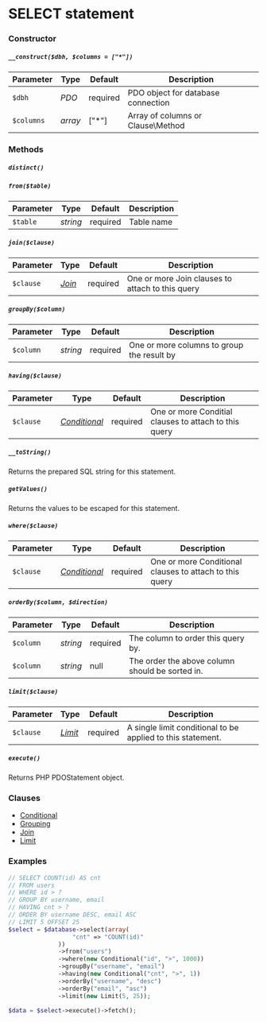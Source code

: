 # SELECT statement

### Constructor

##### `__construct($dbh, $columns = ["*"])`

Parameter  | Type     | Default  | Description
---------- | -------- | -------- | -----------
`$dbh`     | *PDO*    | required | PDO object for database connection
`$columns` | *array*  | ["*"]    | Array of columns or Clause\Method

### Methods

##### `distinct()`

##### `from($table)`

Parameter | Type     | Default  | Description
--------- | -------- | -------- | -----------
`$table`  | *string* | required | Table name

##### `join($clause)`

Parameter | Type                     | Default  | Description
--------- | ------------------------ | -------- | -----------
`$clause` | *[Join](Clause/JOIN.md)* | required | One or more Join clauses to attach to this query

##### `groupBy($column)`

Parameter | Type     | Default  | Description
--------- | -------- | -------- | -----------
`$column` | *string* | required | One or more columns to group the result by

##### `having($clause)`

Parameter | Type                                   | Default  | Description
--------- | -------------------------------------- | -------- | -----------
`$clause` | *[Conditional](Clause/CONDITIONAL.md)* | required | One or more Conditial clauses to attach to this query

##### `__toString()`
Returns the prepared SQL string for this statement.

##### `getValues()`
Returns the values to be escaped for this statement.

##### `where($clause)`

Parameter | Type                                   | Default  | Description
--------- | -------------------------------------- | -------- | -----------
`$clause` | *[Conditional](Clause/CONDITIONAL.md)* | required | One or more Conditional clauses to attach to this query

##### `orderBy($column, $direction)`

Parameter | Type     | Default  | Description
--------- | -------- | -------- | -----------
`$column` | *string* | required | The column to order this query by.
`$column` | *string* | null     | The order the above column should be sorted in.

##### `limit($clause)`

Parameter | Type                       | Default  | Description
--------- | -------------------------- | -------- | -----------
`$clause` | *[Limit](Clause/LIMIT.md)* | required | A single limit conditional to be applied to this statement.

##### `execute()`
Returns PHP PDOStatement object.

### Clauses

+ [Conditional](../Clause/CONDITIONAL.md)
+ [Grouping](../Clause/GROUPING.md)
+ [Join](../Clause/JOIN.md)
+ [Limit](../Clause/LIMIT.md)

### Examples

```php
// SELECT COUNT(id) AS cnt
// FROM users
// WHERE id > ?
// GROUP BY username, email
// HAVING cnt > ?
// ORDER BY username DESC, email ASC
// LIMIT 5 OFFSET 25
$select = $database->select(array(
                  "cnt" => "COUNT(id)"
              ))
              ->from("users")
              ->where(new Conditional("id", ">", 1000))
              ->groupBy("username", "email")
              ->having(new Conditional("cnt", ">", 1))
              ->orderBy("username", "desc")
              ->orderBy("email", "asc")
              ->limit(new Limit(5, 25));

$data = $select->execute()->fetch();
```
